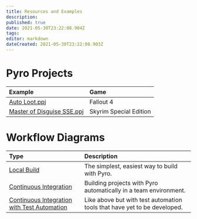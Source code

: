 ```yaml
---
title: Resources and Examples
description: 
published: true
date: 2021-05-30T23:22:08.904Z
tags: 
editor: markdown
dateCreated: 2021-05-30T23:22:08.903Z
---
```


# Pyro Projects

Example | Game
:--- | :---
[Auto Loot.ppj](https://gist.github.com/fireundubh/7eecf97135b8da74e59133842f0b60f9) | Fallout 4
[Master of Disguise SSE.ppj](https://gist.github.com/fireundubh/cb3094ed851f74326090a681a78d5c5e) | Skyrim Special Edition


# Workflow Diagrams

Type | Description
:--- | :---
[Local Build](/pyro/workflows/local-build) | The simplest, easiest way to build with Pyro.
[Continuous Integration](/pyro/workflows/continuous-integration) | Building projects with Pyro automatically in a team environment.
[Continuous Integration with Test Automation](/pyro/workflows/ci-test-automation) | Like above but with test automation tools that have yet to be developed.